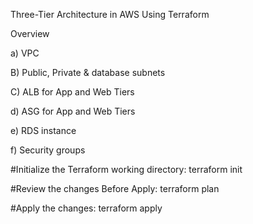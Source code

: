 

Three-Tier Architecture in AWS Using Terraform

Overview

  a) VPC

  B) Public, Private & database subnets

  C) ALB for App and Web Tiers
  
  d) ASG for App and Web Tiers
  
  e)  RDS instance
  
  f) Security groups 


#Initialize the Terraform working directory:
terraform init

#Review the changes Before Apply:
terraform plan

#Apply the changes:
terraform apply


